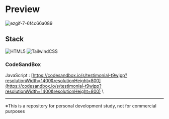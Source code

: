 # Preview

![ezgif-7-6f4c66a089](https://github.com/MontaKr/Brandbeet/assets/115155803/d7e89f4e-e1b9-474c-b992-99e03f94ae23)

## Stack

![HTML5](https://img.shields.io/badge/html5-%23E34F26.svg?style=for-the-badge&logo=html5&logoColor=white)
![TailwindCSS](https://img.shields.io/badge/tailwindcss-%2338B2AC.svg?style=for-the-badge&logo=tailwind-css&logoColor=white)

### CodeSandBox

JavaScript : [https://codesandbox.io/s/testimonial-t9wjpp?resolutionWidth=1400&resolutionHeight=800](https://codesandbox.io/s/testimonial-t9wjpp?resolutionWidth=1400&resolutionHeight=800) \

---

※This is a repository for personal development study, not for commercial purposes
